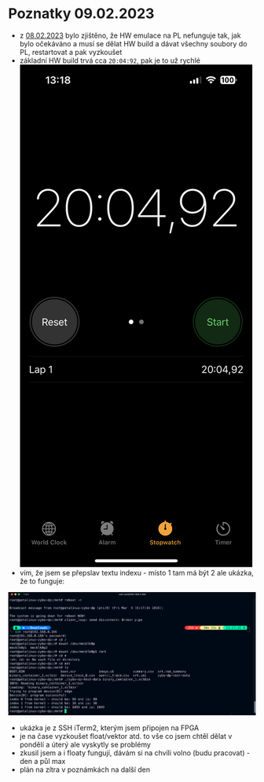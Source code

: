 # Poznatky 09.02.2023

- z [08.02.2023](20230208.md) bylo zjištěno, že HW emulace na PL nefunguje tak, jak bylo očekáváno a musí se dělat HW build a dávat všechny soubory do PL, restartovat a pak vyzkoušet
- základní HW build trvá cca `20:04:92`, pak je to už rychlé
  ![Build Time](./images/20230209/20230209_build_time_iphone.PNG)
- vím, že jsem se přepslav textu indexu - místo 1 tam má být 2 ale ukázka, že to funguje:

![Překlep ale funguje to](./images/20230209/ukazka_kernelu.png)

- ukázka je z SSH iTerm2, kterým jsem připojen na FPGA
- je na čase vyzkoušet float/vektor atd. to vše co jsem chtěl dělat v pondělí a úterý ale vyskytly se problémy
- zkusil jsem a i floaty fungují, dávám si na chvíli volno (budu pracovat) - den a půl max
- plán na zítra v poznámkách na další den
